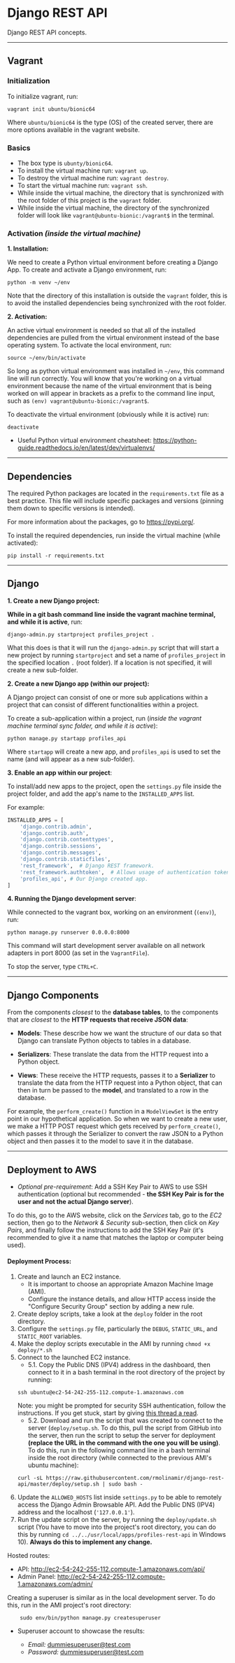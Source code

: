 # Django REST API

Django REST API concepts.

---

## Vagrant

### Initialization

To initialize vagrant, run:

```commandline
vagrant init ubuntu/bionic64
```

Where `ubuntu/bionic64` is the type (OS) of the created server, there are more options available in the vagrant website.

### Basics

- The box type is `ubunty/bionic64`.
- To install the virtual machine run: `vagrant up`.
- To destroy the virtual machine run: `vagrant destroy`.
- To start the virtual machine run: `vagrant ssh`.
- While inside the virtual machine, the directory that is synchronized with the root folder of this project is the `vagrant` folder.
- While inside the virtual machine, the directory of the synchronized folder will look like `vagrant@ubuntu-bionic:/vagrant$` in the terminal.

### Activation *(inside the virtual machine)*

**1. Installation:**

We need to create a Python virtual environment before creating a Django App. To create and activate a Django environment, run:

```commandline
python -m venv ~/env
```

Note that the directory of this installation is outside the `vagrant` folder, this is to avoid the installed dependencies being synchronized with the root folder.

**2. Activation:**

An active virtual environment is needed so that all of the installed dependencies are pulled from the virtual environment instead of the base operating system. To activate the local environment, run:

```commandline
source ~/env/bin/activate
```

So long as python virtual environment was installed in `~/env`, this command line will run correctly. You will know that you're working on a virtual environment because the name of the virtual environment that is being worked on will appear in brackets as a prefix to the command line input, such as `(env) vagrant@ubuntu-bionic:/vagrant$`.

To deactivate the virtual environment (obviously while it is active) run:

```commandline
deactivate
```

- Useful Python virtual environment cheatsheet: https://python-guide.readthedocs.io/en/latest/dev/virtualenvs/

---

## Dependencies

The required Python packages are located in the `requirements.txt` file as a best practice. This file will include specific packages and versions (pinning them down to specific versions is intended).

For more information about the packages, go to https://pypi.org/.

To install the required dependencies, run inside the virtual machine (while activated):

```commandline
pip install -r requirements.txt
```

---

## Django

**1. Create a new Django project:**

**While in a git bash command line inside the vagrant machine terminal, and while it is active**, run:

```commandline
django-admin.py startproject profiles_project .
```

What this does is that it will run the `django-admin.py` script that will start a new project by running `startproject` and set a name of `profiles_project` in the specified location `.` (root folder). If a location is not specified, it will create a new sub-folder.

**2. Create a new Django app (within our project):**

A Django project can consist of one or more sub applications within a project that can consist of different functionalities within a project.

To create a sub-application within a project, run (*inside the vagrant machine terminal sync folder, and while it is active*):

```commandline
python manage.py startapp profiles_api
```

Where `startapp` will create a new app, and `profiles_api` is used to set the name (and will appear as a new sub-folder).

**3. Enable an app within our project**:

To install/add new apps to the project, open the `settings.py` file inside the project folder, and add the app's name to the `INSTALLED_APPS` list.

For example:

```python
INSTALLED_APPS = [
    'django.contrib.admin',
    'django.contrib.auth',
    'django.contrib.contenttypes',
    'django.contrib.sessions',
    'django.contrib.messages',
    'django.contrib.staticfiles',
    'rest_framework',  # Django REST framework.
    'rest_framework.authtoken',  # Allows usage of authentication tokens out of the box with the REST framework.
    'profiles_api', # Our Django created app.
]
```

**4. Running the Django development server**:

While connected to the vagrant box, working on an environment (`(env)`), run:

```commandline
python manage.py runserver 0.0.0.0:8000
```

This command will start development server available on all network adapters in port 8000 (as set in the `VagrantFile`).

To stop the server, type `CTRL+C`.


--- 

## Django Components

From the components *closest* to the **database tables**, to the components that are *closest* to the **HTTP requests that receive JSON data**:

- **Models**: These describe how we want the structure of our data so that Django can translate Python objects to tables in a database.

- **Serializers**: These translate the data from the HTTP request into a Python object.

- **Views**: These receive the HTTP requests, passes it to a **Serializer** to translate the data from the HTTP request into a Python object, that can then in turn be passed to the **model**, and translated to a row in the database.

For example, the `perform_create()` function in a `ModelViewSet` is the entry point in our hypothetical application. So when we want to create a new user, we make a HTTP POST request which gets received by `perform_create()`, which passes it through the Serializer to convert the raw JSON to a Python object and then passes it to the model to save it in the database.

---

## Deployment to AWS

- *Optional pre-requirement*: Add a SSH Key Pair to AWS to use SSH authentication (optional but recommended - **the SSH Key Pair is for the user and not the actual Django server**).

To do this, go to the AWS website, click on the *Services* tab, go to the *EC2* section, then go to the *Network & Security* sub-section, then click on *Key Pairs*, and finally follow the instructions to add the SSH Key Pair (it's recommended to give it a name that matches the laptop or computer being used).

#### Deployment Process:

1. Create and launch an EC2 instance.
    - It is important to choose an appropriate Amazon Machine Image (AMI).
    - Configure the instance details, and allow HTTP access inside the "Configure Security Group" section by adding a new rule.
2. Create deploy scripts, take a look at the `deploy` folder in the root directory.
3. Configure the `settings.py` file, particularly the `DEBUG`, `STATIC_URL`, and `STATIC_ROOT` variables.
4. Make the deploy scripts executable in the AMI by running `chmod +x deploy/*.sh`
5. Connect to the launched EC2 instance.
    - 5.1. Copy the Public DNS (IPV4) address in the dashboard, then connect to it in a bash terminal in the root directory of the project by running:
    ```commandline
    ssh ubuntu@ec2-54-242-255-112.compute-1.amazonaws.com
    ```
   Note: you might be prompted for security SSH authentication, follow the instructions. If you get stuck, start by giving [this thread a read](https://superuser.com/questions/988185/how-to-avoid-being-asked-enter-passphrase-for-key-when-im-doing-ssh-operatio).
   - 5.2. Download and run the script that was created to connect to the server (`deploy/setup.sh`. To do this, pull the script from GitHub into the server, then run the script to setup the server for deployment **(replace the URL in the command with the one you will be using)**. To do this, run in the following command line in a bash terminal inside the root directory (while connected to the previous AMI's ubuntu machine):
   ```commandline
   curl -sL https://raw.githubusercontent.com/rmolinamir/django-rest-api/master/deploy/setup.sh | sudo bash -
   ```
6. Update the `ALLOWED_HOSTS` list inside `settings.py` to be able to remotely access the Django Admin Browsable API. Add the Public DNS (IPV4) address and the localhost (`'127.0.0.1'`).
7. Run the update script on the server, by running the `deploy/update.sh` script (You have to move into the project's root directory, you can do this by running `cd ../../usr/local/apps/profiles-rest-api` in Windows 10). **Always do this to implement any change.**

Hosted routes:

- API: http://ec2-54-242-255-112.compute-1.amazonaws.com/api/
- Admin Panel: http://ec2-54-242-255-112.compute-1.amazonaws.com/admin/

Creating a superuser is similar as in the local development server. To do this, run in the AMI project's root directory:

```commanline
    sudo env/bin/python manage.py createsuperuser
```

- Superuser account to showcase the results:

    - *Email:* dummiesuperuser@test.com
    - *Password:* dummiesuperuser@test.com
